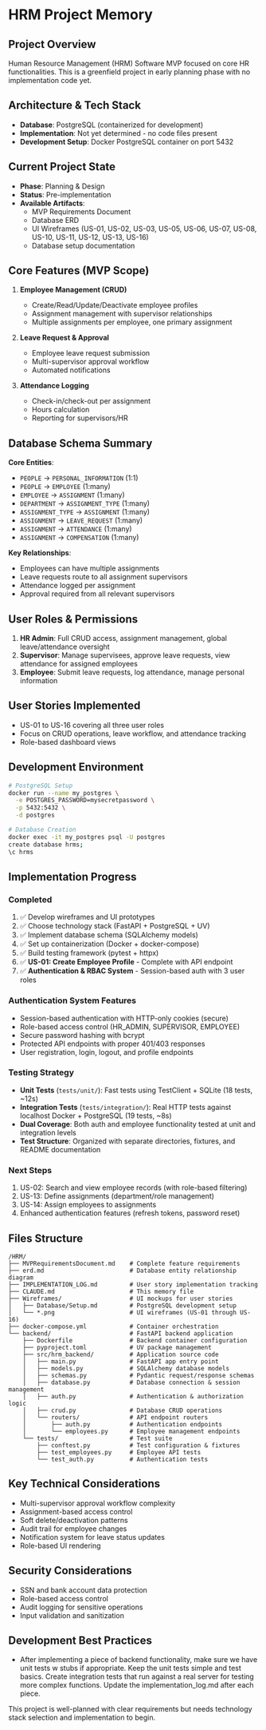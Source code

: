 # HRM Project Memory

## Project Overview
Human Resource Management (HRM) Software MVP focused on core HR functionalities. This is a greenfield project in early planning phase with no implementation code yet.

## Architecture & Tech Stack
- **Database**: PostgreSQL (containerized for development)
- **Implementation**: Not yet determined - no code files present
- **Development Setup**: Docker PostgreSQL container on port 5432

## Current Project State
- **Phase**: Planning & Design
- **Status**: Pre-implementation
- **Available Artifacts**:
  - MVP Requirements Document
  - Database ERD
  - UI Wireframes (US-01, US-02, US-03, US-05, US-06, US-07, US-08, US-10, US-11, US-12, US-13, US-16)
  - Database setup documentation

## Core Features (MVP Scope)
1. **Employee Management (CRUD)**
   - Create/Read/Update/Deactivate employee profiles
   - Assignment management with supervisor relationships
   - Multiple assignments per employee, one primary assignment

2. **Leave Request & Approval**
   - Employee leave request submission
   - Multi-supervisor approval workflow
   - Automated notifications

3. **Attendance Logging**
   - Check-in/check-out per assignment
   - Hours calculation
   - Reporting for supervisors/HR

## Database Schema Summary
**Core Entities**:
- `PEOPLE` → `PERSONAL_INFORMATION` (1:1)
- `PEOPLE` → `EMPLOYEE` (1:many)
- `EMPLOYEE` → `ASSIGNMENT` (1:many)
- `DEPARTMENT` → `ASSIGNMENT_TYPE` (1:many)
- `ASSIGNMENT_TYPE` → `ASSIGNMENT` (1:many)
- `ASSIGNMENT` → `LEAVE_REQUEST` (1:many)
- `ASSIGNMENT` → `ATTENDANCE` (1:many)
- `ASSIGNMENT` → `COMPENSATION` (1:many)

**Key Relationships**:
- Employees can have multiple assignments
- Leave requests route to all assignment supervisors
- Attendance logged per assignment
- Approval required from all relevant supervisors

## User Roles & Permissions
1. **HR Admin**: Full CRUD access, assignment management, global leave/attendance oversight
2. **Supervisor**: Manage supervisees, approve leave requests, view attendance for assigned employees
3. **Employee**: Submit leave requests, log attendance, manage personal information

## User Stories Implemented
- US-01 to US-16 covering all three user roles
- Focus on CRUD operations, leave workflow, and attendance tracking
- Role-based dashboard views

## Development Environment
```bash
# PostgreSQL Setup
docker run --name my_postgres \
  -e POSTGRES_PASSWORD=mysecretpassword \
  -p 5432:5432 \
  -d postgres

# Database Creation
docker exec -it my_postgres psql -U postgres
create database hrms;
\c hrms
```

## Implementation Progress

### Completed
1. ✅ Develop wireframes and UI prototypes
2. ✅ Choose technology stack (FastAPI + PostgreSQL + UV)
3. ✅ Implement database schema (SQLAlchemy models)
4. ✅ Set up containerization (Docker + docker-compose)
5. ✅ Build testing framework (pytest + httpx)
6. ✅ **US-01: Create Employee Profile** - Complete with API endpoint
7. ✅ **Authentication & RBAC System** - Session-based auth with 3 user roles

### Authentication System Features
- Session-based authentication with HTTP-only cookies (secure)
- Role-based access control (HR_ADMIN, SUPERVISOR, EMPLOYEE)
- Secure password hashing with bcrypt
- Protected API endpoints with proper 401/403 responses
- User registration, login, logout, and profile endpoints

### Testing Strategy
- **Unit Tests** (`tests/unit/`): Fast tests using TestClient + SQLite (18 tests, ~12s)
- **Integration Tests** (`tests/integration/`): Real HTTP tests against localhost Docker + PostgreSQL (19 tests, ~8s)
- **Dual Coverage**: Both auth and employee functionality tested at unit and integration levels
- **Test Structure**: Organized with separate directories, fixtures, and README documentation

### Next Steps
1. US-02: Search and view employee records (with role-based filtering)
2. US-13: Define assignments (department/role management) 
3. US-14: Assign employees to assignments
4. Enhanced authentication features (refresh tokens, password reset)

## Files Structure
```
/HRM/
├── MVPRequirementsDocument.md    # Complete feature requirements
├── erd.md                        # Database entity relationship diagram
├── IMPLEMENTATION_LOG.md         # User story implementation tracking
├── CLAUDE.md                     # This memory file
├── Wireframes/                   # UI mockups for user stories
│   ├── Database/Setup.md         # PostgreSQL development setup
│   └── *.png                     # UI wireframes (US-01 through US-16)
├── docker-compose.yml            # Container orchestration
└── backend/                      # FastAPI backend application
    ├── Dockerfile                # Backend container configuration
    ├── pyproject.toml            # UV package management
    ├── src/hrm_backend/          # Application source code
    │   ├── main.py               # FastAPI app entry point
    │   ├── models.py             # SQLAlchemy database models
    │   ├── schemas.py            # Pydantic request/response schemas
    │   ├── database.py           # Database connection & session management
    │   ├── auth.py               # Authentication & authorization logic
    │   ├── crud.py               # Database CRUD operations
    │   └── routers/              # API endpoint routers
    │       ├── auth.py           # Authentication endpoints
    │       └── employees.py      # Employee management endpoints
    └── tests/                    # Test suite
        ├── conftest.py           # Test configuration & fixtures
        ├── test_employees.py     # Employee API tests
        └── test_auth.py          # Authentication tests
```

## Key Technical Considerations
- Multi-supervisor approval workflow complexity
- Assignment-based access control
- Soft delete/deactivation patterns
- Audit trail for employee changes
- Notification system for leave status updates
- Role-based UI rendering

## Security Considerations
- SSN and bank account data protection
- Role-based access control
- Audit logging for sensitive operations
- Input validation and sanitization

## Development Best Practices
- After implementing a piece of backend functionality, make sure we have unit tests w stubs if appropriate. Keep the unit tests simple and test basics. Create integration tests that run against a real server for testing more complex functions. Update the implementation_log.md after each piece.

This project is well-planned with clear requirements but needs technology stack selection and implementation to begin.